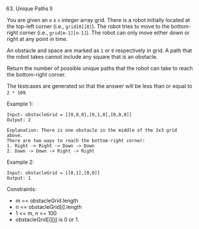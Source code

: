 63. Unique Paths II

You are given an `m` x `n` integer array grid. There is a robot initially located at the top-left corner (i.e., `grid[0][0]`). The robot tries to move to the bottom-right corner (i.e., `grid[m-1][n-1]`). The robot can only move either down or right at any point in time.

An obstacle and space are marked as `1` or `0` respectively in grid. A path that the robot takes cannot include any square that is an obstacle.

Return the number of possible unique paths that the robot can take to reach the bottom-right corner.

The testcases are generated so that the answer will be less than or equal to `2 * 109`.

 

Example 1:

    Input: obstacleGrid = [[0,0,0],[0,1,0],[0,0,0]]
    Output: 2
    
    Explanation: There is one obstacle in the middle of the 3x3 grid above.
    There are two ways to reach the bottom-right corner:
    1. Right -> Right -> Down -> Down
    2. Down -> Down -> Right -> Right

Example 2:

    Input: obstacleGrid = [[0,1],[0,0]]
    Output: 1
 

Constraints:

* m == obstacleGrid.length
* n == obstacleGrid[i].length
* 1 <= m, n <= 100
* obstacleGrid[i][j] is 0 or 1.